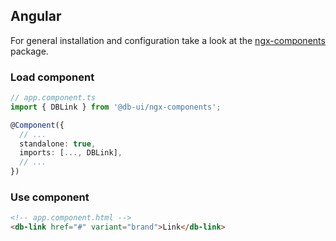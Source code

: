 <!--
SPDX-FileCopyrightText: 2025 DB Systel GmbH

SPDX-License-Identifier: Apache-2.0
-->

## Angular

For general installation and configuration take a look at the [ngx-components](https://www.npmjs.com/package/@db-ui/ngx-components) package.

### Load component

```ts app.component.ts
// app.component.ts
import { DBLink } from '@db-ui/ngx-components';

@Component({
  // ...
  standalone: true,
  imports: [..., DBLink],
  // ...
})
```

### Use component

```html app.component.html
<!-- app.component.html -->
<db-link href="#" variant="brand">Link</db-link>
```
